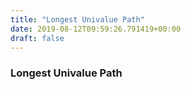 ```yaml
---
title: "Longest Univalue Path"
date: 2019-08-12T09:59:26.791419+00:00
draft: false
---
```


### Longest Univalue Path
